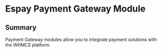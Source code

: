 # Espay Payment Gateway Module #

## Summary ##

Payment Gateway modules allow you to integrate payment solutions with the WHMCS
platform.